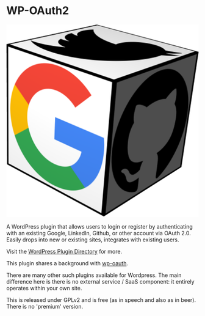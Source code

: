 WP-OAuth2
=========

![](WP-OAuth2-icon.png)

A WordPress plugin that allows users to login or register by
authenticating with an existing Google, LinkedIn, Github, or
other account via OAuth 2.0. Easily drops into new or
existing sites, integrates with existing users.

Visit the [WordPress Plugin
Directory](https://wordpress.org/plugins/wp-oauth2/) for more.

This plugin shares a background with [wp-oauth](https://github.com/perrybutler/WP-OAuth).

There are many other such plugins available for Wordpress.
The main difference here is there is no external service / SaaS component:
it entirely operates within your own site.

This is released under GPLv2 and is free (as in speech and also as in
beer). There is no 'premium' version.
